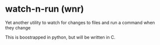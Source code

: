 # watch-n-run (wnr)

Yet another utility to watch for changes to files and run a command when they change

This is boostrapped in python, but will be written in C.
